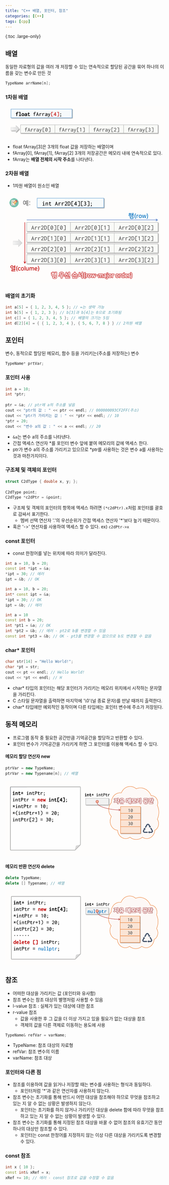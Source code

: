 ```yaml
---
title: "C++ 배열, 포인터, 참조"
categories: [C++]
tags: [cpp]
---
```


{:toc .large-only}

## 배열

동일한 자료형의 값을 여러 개 저장할 수 있는 연속적으로 할당된 공간을 묶어 하나의 이름을 갖는 변수로 만든 것

```cpp
TypeName arrName[n];
```

### 1차원 배열

<img src="/assets/img/blog/2024-10-13-cpp-array-pointer_01.png">

- float fArray[3]은 3개의 float 값을 저장하는 배열이며
- fArray[0], fArray[1], fArray[2] 3개의 저장공간은 메모리 내에 연속적으로 있다.
- fArray는 **배열 전체의 시작 주소**를 나타낸다.

### 2차원 배열

- 1차원 배열이 원소인 배열

<img src="/assets/img/blog/2024-10-13-cpp-array-pointer_02.png">

### 배열의 초기화

```cpp
int a[5] = { 1, 2, 3, 4, 5 }; // =는 생략 가능
int b[5] = { 1, 2, 3 }; // b[3]과 b[4]는 0으로 초기화됨
int c[] = { 1, 2, 3, 4, 5 }; // 배열의 크기는 5임
int d[2][4] = { { 1, 2, 3, 4 }, { 5, 6, 7, 8 } } // 2차원 배열
```

## 포인터

변수, 동적으로 할당된 메모리, 함수 등을 가리키는(주소를 저장하는) 변수

```cpp
TypeName* prtVar;
```

### 포인터 사용

```cpp
int a = 10;
int *ptr;

ptr = &a; // ptr에 a의 주소를 넣음
cout << "ptr의 값 : " << ptr << endl; // 000000093CF2FF(주소)
cout << "ptr가 가리키는 값 : " << *ptr << endl; // 10
*ptr = 20;
cout << "변수 a의 값 : " << a << endl; // 20
```

- `&a`는 변수 a의 주소를 나타낸다.
- 간접 액세스 연산자 \*를 포인터 변수 앞에 붙여 메모리의 값에 액세스 한다.
- ptr가 변수 a의 주소를 가리키고 있으므로 \*ptr를 사용하는 것은 변수 a를 사용하는 것과 마찬가지이다.

### 구조체 및 객체의 포인터

```cpp
struct C2dType { double x, y; };

C2dType point;
C2dType *c2dPtr = &point;
```

- 구조체 및 객체의 포인터의 항목에 액세스 하려면 `(*c2dPtr).x`처럼 포인터를 괄호로 감싸서 표기한다.
  - 멤버 선택 연산자 '.'의 우선순위가 간접 액세스 연산자 '\*'보다 높기 때문이다.
- 혹은 '->' 연산자를 사용하여 액세스 할 수 있다. ex) `c2dPtr->x`

### const 포인터

- const 한정어를 넣는 위치에 따라 의미가 달라진다.

```cpp
int a = 10, b = 20;
const int *ipt = &a;
*ipt = 30; // 에러
ipt = &b; // OK
```

```cpp
int a = 10, b = 20;
int* const ipt = &a;
*ipt = 30; // OK
ipt = &b; // 에러
```

```cpp
int a = 10
const int b = 20;
int *pt1 = &a; // OK
int *pt2 = &b; // 에러 - pt2로 b를 변경할 수 있음
const int *pt3 = &b; // OK - pt3를 변경할 수 없으므로 b도 변경할 수 없음
```

### char\* 포인터

```cpp
char str[14] = "Hello World!";
char *pt = str;
cout << pt << endl; // Hello World!
cout << *pt << endl; // H
```

- char\* 타입의 포인터는 해당 포인터가 가리키는 메모리 위치에서 시작하는 문자열을 가리킨다.
- C 스타일 문자열을 출력하면 마지막에 '\0'(널 종료 문자)를 만날 때까지 출력한다.
- char\* 타입에만 예외적인 동작이며 다른 타입에는 포인터 변수에 주소가 저장된다.

## 동적 메모리

- 프로그램 동작 중 필요한 공간만큼 기억공간을 할당하고 반환할 수 있다.
- 포인터 변수가 기억공간을 가리키게 하면 그 포인터를 이용해 액세스 할 수 있다.

#### 메모리 할당 연산자 new

```cpp
ptrVar = new TypeName;
ptrVar = new Typename[n]; // 배열
```

<img src="/assets/img/blog/2024-10-13-cpp-array-pointer_03.png">

#### 메모리 반환 연산자 delete

```cpp
delete TypeName;
delete [] Typename; // 배열
```

<img src="/assets/img/blog/2024-10-13-cpp-array-pointer_04.png">

## 참조

- 어떠한 대상을 가리키는 값 (포인터와 유사함)
- 참조 변수는 참조 대상의 별명처럼 사용할 수 있음
- l-value 참조 : 실체가 있는 대상에 대한 참조
- r-value 참조
  - 값을 사용한 후 그 값을 더 이상 가지고 있을 필요가 없는 대상을 참조
  - 객체의 값을 다른 객체로 이동하는 용도에 사용

```cpp
TypeName& refVar = varName;
```

- TypeName: 참조 대상의 자료형
- refVar: 참조 변수의 이름
- varName: 참조 대상

### 포인터와 다른 점

- 참조를 이용하여 값을 읽거나 저장할 때는 변수를 사용하는 형식과 동일하다.
  - 포인터처럼 '\*'과 같은 연산자를 사용하지 않는다.
- 참조 변수는 초기화를 통해 반드시 어떤 대상을 참조해야 하므로 무엇을 참조하고 있는 지 알 수 없는 상황은 발생하지 않는다.
  - 포인터는 초기화를 하지 않거나 가리키던 대상을 delete 함에 따라 무엇을 참조하고 있는 지 알 수 없는 상황이 발생할 수 있다.
- 참조 변수는 초기화를 통해 지정된 참조 대상을 바꿀 수 없어 참조의 유효기간 동안 하나의 대상만 참조할 수 있다.
  - 포인터는 const 한정어를 지정하지 않는 이상 다른 대상을 가리키도록 변경할 수 있다.

### const 참조

```cpp
int x { 10 };
const int& xRef = x;
xRef += 10; // 에러 - const 참조로 값을 수정할 수 없음
```
